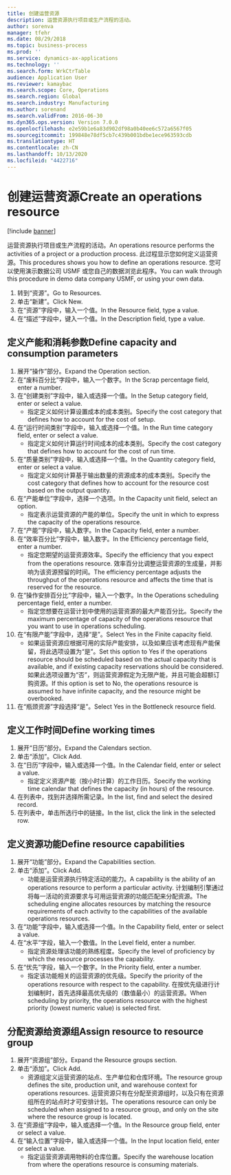 ```yaml
---
title: 创建运营资源
description: 运营资源执行项目或生产流程的活动。
author: sorenva
manager: tfehr
ms.date: 08/29/2018
ms.topic: business-process
ms.prod: ''
ms.service: dynamics-ax-applications
ms.technology: ''
ms.search.form: WrkCtrTable
audience: Application User
ms.reviewer: kamaybac
ms.search.scope: Core, Operations
ms.search.region: Global
ms.search.industry: Manufacturing
ms.author: sorenand
ms.search.validFrom: 2016-06-30
ms.dyn365.ops.version: Version 7.0.0
ms.openlocfilehash: e2e59b1e6a83d902df98a0b40ee6c572a6567f05
ms.sourcegitcommit: 199848e78df5cb7c439b001bdbe1ece963593cdb
ms.translationtype: HT
ms.contentlocale: zh-CN
ms.lasthandoff: 10/13/2020
ms.locfileid: "4422716"
---
```

# <a name="create-an-operations-resource"></a><span data-ttu-id="b7c58-103">创建运营资源</span><span class="sxs-lookup"><span data-stu-id="b7c58-103">Create an operations resource</span></span>

[!include [banner](../../includes/banner.md)]

<span data-ttu-id="b7c58-104">运营资源执行项目或生产流程的活动。</span><span class="sxs-lookup"><span data-stu-id="b7c58-104">An operations resource performs the activities of a project or a production process.</span></span> <span data-ttu-id="b7c58-105">此过程显示您如何定义运营资源。</span><span class="sxs-lookup"><span data-stu-id="b7c58-105">This procedures shows you how to define an operations resource.</span></span> <span data-ttu-id="b7c58-106">您可以使用演示数据公司 USMF 或您自己的数据浏览此程序。</span><span class="sxs-lookup"><span data-stu-id="b7c58-106">You can walk through this procedure in demo data company USMF, or using your own data.</span></span>

1. <span data-ttu-id="b7c58-107">转到“资源”。</span><span class="sxs-lookup"><span data-stu-id="b7c58-107">Go to Resources.</span></span>
2. <span data-ttu-id="b7c58-108">单击“新建”。</span><span class="sxs-lookup"><span data-stu-id="b7c58-108">Click New.</span></span>
3. <span data-ttu-id="b7c58-109">在“资源”字段中，输入一个值。</span><span class="sxs-lookup"><span data-stu-id="b7c58-109">In the Resource field, type a value.</span></span>
4. <span data-ttu-id="b7c58-110">在“描述”字段中，键入一个值。</span><span class="sxs-lookup"><span data-stu-id="b7c58-110">In the Description field, type a value.</span></span>

## <a name="define-capacity-and-consumption-parameters"></a><span data-ttu-id="b7c58-111">定义产能和消耗参数</span><span class="sxs-lookup"><span data-stu-id="b7c58-111">Define capacity and consumption parameters</span></span>
1. <span data-ttu-id="b7c58-112">展开“操作”部分。</span><span class="sxs-lookup"><span data-stu-id="b7c58-112">Expand the Operation section.</span></span>
2. <span data-ttu-id="b7c58-113">在“废料百分比”字段中，输入一个数字。</span><span class="sxs-lookup"><span data-stu-id="b7c58-113">In the Scrap percentage field, enter a number.</span></span>
3. <span data-ttu-id="b7c58-114">在“创建类别”字段中，输入或选择一个值。</span><span class="sxs-lookup"><span data-stu-id="b7c58-114">In the Setup category field, enter or select a value.</span></span>
    * <span data-ttu-id="b7c58-115">指定定义如何计算设置成本的成本类别。</span><span class="sxs-lookup"><span data-stu-id="b7c58-115">Specify the cost category that defines how to account for the cost of setup.</span></span>  
4. <span data-ttu-id="b7c58-116">在“运行时间类别”字段中，输入或选择一个值。</span><span class="sxs-lookup"><span data-stu-id="b7c58-116">In the Run time category field, enter or select a value.</span></span>
    * <span data-ttu-id="b7c58-117">指定定义如何计算运行时间成本的成本类别。</span><span class="sxs-lookup"><span data-stu-id="b7c58-117">Specify the cost category that defines how to account for the cost of run time.</span></span>  
5. <span data-ttu-id="b7c58-118">在“质量类别”字段中，输入或选择一个值。</span><span class="sxs-lookup"><span data-stu-id="b7c58-118">In the Quantity category field, enter or select a value.</span></span>
    * <span data-ttu-id="b7c58-119">指定定义如何计算基于输出数量的资源成本的成本类别。</span><span class="sxs-lookup"><span data-stu-id="b7c58-119">Specify the cost category that defines how to account for the resource cost based on the output quantity.</span></span>  
6. <span data-ttu-id="b7c58-120">在“产能单位”字段中，选择一个选项。</span><span class="sxs-lookup"><span data-stu-id="b7c58-120">In the Capacity unit field, select an option.</span></span>
    * <span data-ttu-id="b7c58-121">指定表示运营资源的产能的单位。</span><span class="sxs-lookup"><span data-stu-id="b7c58-121">Specify the unit in which to express the capacity of the operations resource.</span></span>  
7. <span data-ttu-id="b7c58-122">在“产能”字段中，输入数字。</span><span class="sxs-lookup"><span data-stu-id="b7c58-122">In the Capacity field, enter a number.</span></span>
8. <span data-ttu-id="b7c58-123">在“效率百分比”字段中，输入数字。</span><span class="sxs-lookup"><span data-stu-id="b7c58-123">In the Efficiency percentage field, enter a number.</span></span>
    * <span data-ttu-id="b7c58-124">指定您期望的运营资源效率。</span><span class="sxs-lookup"><span data-stu-id="b7c58-124">Specify the efficiency that you expect from the operations resource.</span></span> <span data-ttu-id="b7c58-125">效率百分比调整运营资源的生成量，并影响为该资源预留的时间。</span><span class="sxs-lookup"><span data-stu-id="b7c58-125">The efficiency percentage adjusts the throughput of the operations resource and affects the time that is reserved for the resource.</span></span>  
9. <span data-ttu-id="b7c58-126">在“操作安排百分比”字段中，输入一个数字。</span><span class="sxs-lookup"><span data-stu-id="b7c58-126">In the Operations scheduling percentage field, enter a number.</span></span>
    * <span data-ttu-id="b7c58-127">指定您想要在运营计划中使用的运营资源的最大产能百分比。</span><span class="sxs-lookup"><span data-stu-id="b7c58-127">Specify the maximum percentage of capacity of the operations resource that you want to use in operations scheduling.</span></span>  
10. <span data-ttu-id="b7c58-128">在“有限产能”字段中，选择“是”。</span><span class="sxs-lookup"><span data-stu-id="b7c58-128">Select Yes in the Finite capacity field.</span></span>
    * <span data-ttu-id="b7c58-129">如果运营资源应根据可用的实际产能安排，以及如果应该考虑现有产能保留，将此选项设置为“是”。</span><span class="sxs-lookup"><span data-stu-id="b7c58-129">Set this option to Yes if the operations resource should be scheduled based on the actual capacity that is available, and if existing capacity reservations should be considered.</span></span> <span data-ttu-id="b7c58-130">如果此选项设置为“否”，则运营资源假定为无限产能，并且可能会超额订购资源。</span><span class="sxs-lookup"><span data-stu-id="b7c58-130">If this option is set to No, the operations resource is assumed to have infinite capacity, and the resource might be overbooked.</span></span>  
11. <span data-ttu-id="b7c58-131">在“瓶颈资源”字段选择“是”。</span><span class="sxs-lookup"><span data-stu-id="b7c58-131">Select Yes in the Bottleneck resource field.</span></span>

## <a name="define-working-times"></a><span data-ttu-id="b7c58-132">定义工作时间</span><span class="sxs-lookup"><span data-stu-id="b7c58-132">Define working times</span></span>
1. <span data-ttu-id="b7c58-133">展开“日历”部分。</span><span class="sxs-lookup"><span data-stu-id="b7c58-133">Expand the Calendars section.</span></span>
2. <span data-ttu-id="b7c58-134">单击“添加”。</span><span class="sxs-lookup"><span data-stu-id="b7c58-134">Click Add.</span></span>
3. <span data-ttu-id="b7c58-135">在“日历”字段中，输入或选择一个值。</span><span class="sxs-lookup"><span data-stu-id="b7c58-135">In the Calendar field, enter or select a value.</span></span>
    * <span data-ttu-id="b7c58-136">指定定义资源产能（按小时计算）的工作日历。</span><span class="sxs-lookup"><span data-stu-id="b7c58-136">Specify the working time calendar that defines the capacity (in hours) of the resource.</span></span>  
4. <span data-ttu-id="b7c58-137">在列表中，找到并选择所需记录。</span><span class="sxs-lookup"><span data-stu-id="b7c58-137">In the list, find and select the desired record.</span></span>
5. <span data-ttu-id="b7c58-138">在列表中，单击所选行中的链接。</span><span class="sxs-lookup"><span data-stu-id="b7c58-138">In the list, click the link in the selected row.</span></span>

## <a name="define-resource-capabilities"></a><span data-ttu-id="b7c58-139">定义资源功能</span><span class="sxs-lookup"><span data-stu-id="b7c58-139">Define resource capabilities</span></span>
1. <span data-ttu-id="b7c58-140">展开“功能”部分。</span><span class="sxs-lookup"><span data-stu-id="b7c58-140">Expand the Capabilities section.</span></span>
2. <span data-ttu-id="b7c58-141">单击“添加”。</span><span class="sxs-lookup"><span data-stu-id="b7c58-141">Click Add.</span></span>
    * <span data-ttu-id="b7c58-142">功能是运营资源执行特定活动的能力。</span><span class="sxs-lookup"><span data-stu-id="b7c58-142">A capability is the ability of an operations resource to perform a particular activity.</span></span> <span data-ttu-id="b7c58-143">计划编制引擎通过将每一活动的资源要求与可用运营资源的功能匹配来分配资源。</span><span class="sxs-lookup"><span data-stu-id="b7c58-143">The scheduling engine allocates resources by matching the resource requirements of each activity to the capabilities of the available operations resources.</span></span>  
3. <span data-ttu-id="b7c58-144">在“功能”字段中，输入或选择一个值。</span><span class="sxs-lookup"><span data-stu-id="b7c58-144">In the Capability field, enter or select a value.</span></span>
4. <span data-ttu-id="b7c58-145">在“水平”字段，输入一个数值。</span><span class="sxs-lookup"><span data-stu-id="b7c58-145">In the Level field, enter a number.</span></span>
    * <span data-ttu-id="b7c58-146">指定资源处理该功能的熟练程度。</span><span class="sxs-lookup"><span data-stu-id="b7c58-146">Specify the level of proficiency by which the resource processes the capability.</span></span>  
5. <span data-ttu-id="b7c58-147">在“优先”字段，输入一个数字。</span><span class="sxs-lookup"><span data-stu-id="b7c58-147">In the Priority field, enter a number.</span></span>
    * <span data-ttu-id="b7c58-148">指定该功能相关的运营资源的优先级。</span><span class="sxs-lookup"><span data-stu-id="b7c58-148">Specify the priority of the operations resource with respect to the capability.</span></span> <span data-ttu-id="b7c58-149">在按优先级进行计划编制时，首先选择最高优先级的（数值最小）的运营资源。</span><span class="sxs-lookup"><span data-stu-id="b7c58-149">When scheduling by priority, the operations resource with the highest priority (lowest numeric value) is selected first.</span></span>  

## <a name="assign-resource-to-resource-group"></a><span data-ttu-id="b7c58-150">分配资源给资源组</span><span class="sxs-lookup"><span data-stu-id="b7c58-150">Assign resource to resource group</span></span>
1. <span data-ttu-id="b7c58-151">展开“资源组”部分。</span><span class="sxs-lookup"><span data-stu-id="b7c58-151">Expand the Resource groups section.</span></span>
2. <span data-ttu-id="b7c58-152">单击“添加”。</span><span class="sxs-lookup"><span data-stu-id="b7c58-152">Click Add.</span></span>
    * <span data-ttu-id="b7c58-153">资源组定义运营资源的站点、生产单位和仓库环境。</span><span class="sxs-lookup"><span data-stu-id="b7c58-153">The resource group defines the site, production unit, and warehouse context for operations resources.</span></span> <span data-ttu-id="b7c58-154">运营资源只有在分配至资源组时，以及只有在资源组所在的站点时才可安排计划。</span><span class="sxs-lookup"><span data-stu-id="b7c58-154">The operations resource can only be scheduled when assigned to a resource group, and only on the site where the resource group is located.</span></span>  
3. <span data-ttu-id="b7c58-155">在“资源组”字段中，输入或选择一个值。</span><span class="sxs-lookup"><span data-stu-id="b7c58-155">In the Resource group field, enter or select a value.</span></span>
4. <span data-ttu-id="b7c58-156">在“输入位置”字段中，输入或选择一个值。</span><span class="sxs-lookup"><span data-stu-id="b7c58-156">In the Input location field, enter or select a value.</span></span>
    * <span data-ttu-id="b7c58-157">指定运营资源调用物料的仓库位置。</span><span class="sxs-lookup"><span data-stu-id="b7c58-157">Specify the warehouse location from where the operations resource is consuming materials.</span></span>  

